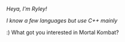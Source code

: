 *Heya, I'm Ryley!*

*I know a few languages but use C++ mainly*

:)
What got you interested in Mortal Kombat?
